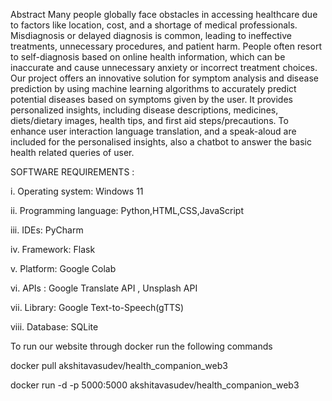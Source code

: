 Abstract
Many people globally face obstacles in accessing healthcare due to factors like location, cost, and a shortage of medical professionals. Misdiagnosis or delayed diagnosis is common, leading to ineffective treatments, unnecessary procedures, and patient harm. People often resort to self-diagnosis based on online health information, which can be inaccurate and cause unnecessary anxiety or incorrect treatment choices. Our project offers an innovative solution for symptom analysis and disease prediction by using machine learning algorithms to accurately predict potential diseases based on symptoms given by the user. It provides personalized insights, including disease descriptions, medicines, diets/dietary images, health tips, and first aid steps/precautions. To enhance user interaction language translation, and a speak-aloud are included for the personalised insights, also a chatbot to answer the basic health related queries of user. 

 SOFTWARE REQUIREMENTS :

i. Operating system: Windows 11

ii. Programming language: Python,HTML,CSS,JavaScript

iii. IDEs: PyCharm

iv. Framework: Flask

v. Platform: Google Colab

vi. APIs : Google Translate API , Unsplash API 

vii. Library: Google Text-to-Speech(gTTS) 

viii. Database: SQLite

To run our website through docker run the following commands 


docker pull akshitavasudev/health_companion_web3


docker run -d -p 5000:5000 akshitavasudev/health_companion_web3
